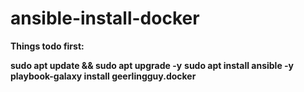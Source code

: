 # ansible-install-docker

**Things todo first:**

<b>sudo apt update && sudo apt upgrade -y</b>
<b>sudo apt install ansible -y</b>
<b>playbook-galaxy install geerlingguy.docker</b>

